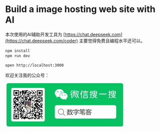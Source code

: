 

# Build a image hosting web site with AI 


本次使用的AI辅助开发工具为 [https://chat.deepseek.com](https://chat.deepseek.com/coder) 主要觉得免费且编程水平还可以。






```
npm install
npm run dev
```

```
open http://localhost:3000
```


欢迎关注我的公众号：

![我的公众号](./weixin-qrcode.webp)
